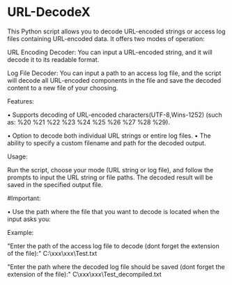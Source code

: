 # URL-DecodeX

This Python script allows you to decode URL-encoded strings or access log files containing URL-encoded data. It offers two modes of operation:

URL Encoding Decoder: You can input a URL-encoded string, and it will decode it to its readable format.

Log File Decoder: You can input a path to an access log file, and the script will decode all URL-encoded components in the file and save the decoded content to a new file of your choosing.

Features:

 • Supports decoding of URL-encoded characters(UTF-8,Wins-1252) (such as:
%20
%21
%22
%23
%24
%25
%26
%27
%28
%29).

 • Option to decode both individual URL strings or entire log files.
 • The ability to specify a custom filename and path for the decoded output.

Usage:

Run the script, choose your mode (URL string or log file), and follow the prompts to input the URL string or file paths. 
The decoded result will be saved in the specified output file.

#Important:

  • Use the path where the file that you want to decode is located when the input asks you:

Example:

"Enter the path of the access log file to decode (dont forget the extension of the file):" C:\xxx\xxx\Test.txt

"Enter the path where the decoded log file should be saved (dont forget the extension of the file):" C\xxx\xxx\Test_decompiled.txt
